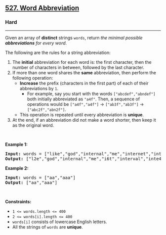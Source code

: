 <h2><a href="https://leetcode.com/problems/word-abbreviation/?envType=weekly-question&envId=2025-07-22">527. Word Abbreviation</a></h2><h3>Hard</h3><hr><p>Given an array of <strong>distinct</strong> strings <code>words</code>, return <em>the minimal possible <strong>abbreviations</strong> for every word</em>.</p>

<p>The following are the rules for a string abbreviation:</p>

<ol>
	<li>The <strong>initial</strong> abbreviation for each word is: the first character, then the number of characters in between, followed by the last character.</li>
	<li>If more than one word shares the <strong>same</strong> abbreviation, then perform the following operation:
	<ul>
		<li><strong>Increase</strong> the prefix (characters in the first part) of each of their abbreviations by <code>1</code>.
		<ul>
			<li>For example, say you start with the words <code>[&quot;abcdef&quot;,&quot;abndef&quot;]</code> both initially abbreviated as <code>&quot;a4f&quot;</code>. Then, a sequence of operations would be <code>[&quot;a4f&quot;,&quot;a4f&quot;]</code> -&gt; <code>[&quot;ab3f&quot;,&quot;ab3f&quot;]</code> -&gt; <code>[&quot;abc2f&quot;,&quot;abn2f&quot;]</code>.</li>
		</ul>
		</li>
		<li>This operation is repeated until every abbreviation is <strong>unique</strong>.</li>
	</ul>
	</li>
	<li>At the end, if an abbreviation did not make a word shorter, then keep it as the original word.</li>
</ol>

<p>&nbsp;</p>
<p><strong class="example">Example 1:</strong></p>
<pre><strong>Input:</strong> words = ["like","god","internal","me","internet","interval","intension","face","intrusion"]
<strong>Output:</strong> ["l2e","god","internal","me","i6t","interval","inte4n","f2e","intr4n"]
</pre><p><strong class="example">Example 2:</strong></p>
<pre><strong>Input:</strong> words = ["aa","aaa"]
<strong>Output:</strong> ["aa","aaa"]
</pre>
<p>&nbsp;</p>
<p><strong>Constraints:</strong></p>

<ul>
	<li><code>1 &lt;= words.length &lt;= 400</code></li>
	<li><code>2 &lt;= words[i].length &lt;= 400</code></li>
	<li><code>words[i]</code> consists of lowercase English letters.</li>
	<li>All the strings of <code>words</code> are <strong>unique</strong>.</li>
</ul>
